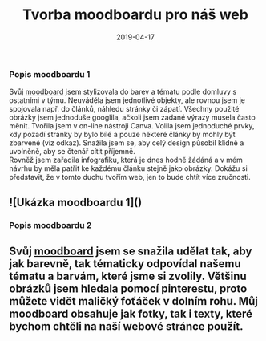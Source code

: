 ﻿---
title:  "Tvorba moodboardu pro náš web"
date:   2019-04-17
tags: 
    - moodboard
    - web
    - hugo
---
### Popis moodboardu 1
Svůj [moodboard](http://www.gomoodboard.com/boards/IVoC4guJ/edit) jsem stylizovala do barev a tématu podle domluvy s ostatními v týmu. Neuváděla jsem jednotlivé objekty, ale rovnou jsem je spojovala např. do článků, náhledu stránky či zápatí. Všechny použité obrázky jsem jednoduše googlila, ačkoli jsem zadané výrazy musela často měnit. Tvořila jsem v on-line nástroji Canva. Volila jsem jednoduché prvky, kdy pozadí stránky by bylo bílé a pouze některé články by mohly být zbarvené (viz odkaz). Snažila jsem se, aby celý design působil klidně a uvolněně, aby se čtenář cítit příjemně.  
Rovněž jsem zařadila infografiku, která je dnes hodně žádáná a v mém návrhu by měla patřit ke každému článku stejně jako obrázky. Dokážu si představit, že v tomto duchu tvořím web, jen to bude chtít více zručnosti.

![Ukázka moodboardu 1](<a data-pin-do="embedPin" data-pin-lang="cs" data-pin-width="large" href="https://www.pinterest.com/pin/661325526511852419/"></a>)
---
### Popis moodboardu 2
Svůj [moodboard](http://www.gomoodboard.com/boards/AOfiYeeg/share) jsem se snažila udělat tak, aby jak barevně, tak tématicky odpovídal našemu tématu a barvám, které jsme si zvolily. Většinu obrázků jsem hledala pomocí pinterestu, proto můžete vidět maličký foťáček v dolním rohu. Můj moodboard obsahuje jak fotky, tak i texty, které bychom chtěli na naší webové stránce použít.
---
###